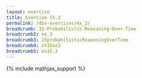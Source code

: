 ```yaml
---
layout: exercise
title: Exercise 15.3
permalink: /dbn-exercises/ex_3/
breadcrumb: 15-Probabilistic-Reasoning-Over-Time
breadcrumb2: ex_3
breadcrumb3: 15probabilisticReasoningOverTime
breadcrumb4: ch15ex3
breadcrumb5: ex15.3
---
```


{% include mathjax_support %}


